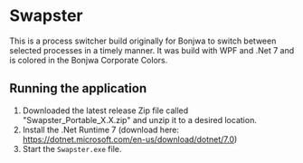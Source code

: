 # Swapster
This is a process switcher build originally for Bonjwa to switch between selected processes in a timely manner.
It was build with WPF and .Net 7 and is colored in the Bonjwa Corporate Colors.

## Running the application
1. Downloaded the latest release Zip file called "Swapster_Portable_X.X.zip" and unzip it to a desired location.
2. Install the .Net Runtime 7 (download here: https://dotnet.microsoft.com/en-us/download/dotnet/7.0)
3. Start the `Swapster.exe` file.

